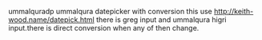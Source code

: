 ummalquradp
ummalqura datepicker with conversion this use http://keith-wood.name/datepick.html there is greg input and ummalqura higri input.there is direct conversion when any of then change.
